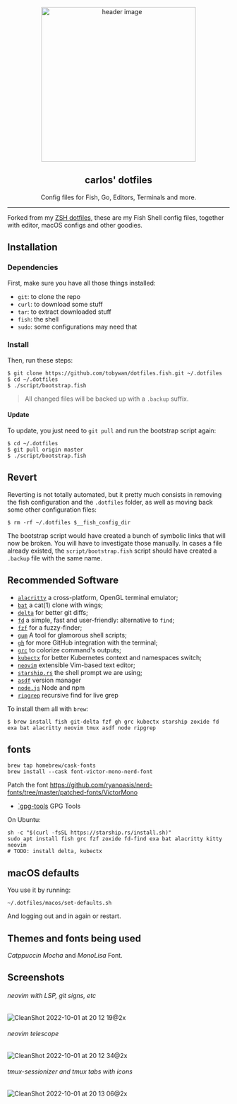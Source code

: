 <p align="center">
  <img alt="header image" src="https://raw.githubusercontent.com/caarlos0/dotfiles.fish/master/docs/header.svg" height="350" />
  <h2 align="center">carlos' dotfiles</h2>
  <p align="center">Config files for Fish, Go, Editors, Terminals and more.</p>
</p>

---

Forked from my [ZSH dotfiles](https://github.com/caarlos0/dotfiles), these are
my Fish Shell config files, together with editor, macOS configs and other
goodies.

## Installation

### Dependencies

First, make sure you have all those things installed:

- `git`: to clone the repo
- `curl`: to download some stuff
- `tar`: to extract downloaded stuff
- `fish`: the shell
- `sudo`: some configurations may need that

### Install

Then, run these steps:

```console
$ git clone https://github.com/tobywan/dotfiles.fish.git ~/.dotfiles
$ cd ~/.dotfiles
$ ./script/bootstrap.fish
```

> All changed files will be backed up with a `.backup` suffix.

#### Update

To update, you just need to `git pull` and run the bootstrap script again:

```console
$ cd ~/.dotfiles
$ git pull origin master
$ ./script/bootstrap.fish
```

## Revert

Reverting is not totally automated, but it pretty much consists in removing the
fish configuration and the `.dotfiles` folder, as well as moving back some other
configuration files:

```console
$ rm -rf ~/.dotfiles $__fish_config_dir
```

The bootstrap script would have created a bunch of symbolic links that will now
be broken. You will have to investigate those manually. In cases a file already
existed, the `script/bootstrap.fish` script should have created a `.backup` file
with the same name.

## Recommended Software

- [`alacritty`](https://github.com/alacritty/alacritty) a cross-platform, OpenGL
  terminal emulator;
- [`bat`](https://github.com/sharkdp/bat) a cat(1) clone with wings;
- [`delta`](https://github.com/dandavison/delta) for better git diffs;
- [`fd`](https://github.com/sharkdp/fd) a simple, fast and user-friendly:
  alternative to `find`;
- [`fzf`](https://github.com/junegunn/fzf) for a fuzzy-finder;
- [`gum`](https://github.com/charmbracelet/gum) A tool for glamorous shell
  scripts;
- [`gh`](https://github.com/cli/cli) for more GitHub integration with the
  terminal;
- [`grc`](https://github.com/garabik/grc) to colorize command's outputs;
- [`kubectx`](https://github.com/ahmetb/kubectx) for better Kubernetes context
  and namespaces switch;
- [`neovim`](https://neovim.io) extensible Vim-based text editor;
- [`starship.rs`](https://starship.rs) the shell prompt we are using;
- [`asdf`](https://asdf-vm.com/) version manager
- [`node.js`](https://nodejs.org/en/) Node and npm
- [`ripgrep`](https://github.com/BurntSushi/ripgrep) recursive find for live
  grep

To install them all with `brew`:

```console
$ brew install fish git-delta fzf gh grc kubectx starship zoxide fd exa bat alacritty neovim tmux asdf node ripgrep
```

## fonts

```
brew tap homebrew/cask-fonts
brew install --cask font-victor-mono-nerd-font
```

Patch the font https://github.com/ryanoasis/nerd-fonts/tree/master/patched-fonts/VictorMono


- [`gpg-tools](https://gpgtools.org/) GPG Tools


On Ubuntu:

```console
sh -c "$(curl -fsSL https://starship.rs/install.sh)"
sudo apt install fish grc fzf zoxide fd-find exa bat alacritty kitty neovim
# TODO: install delta, kubectx
```

## macOS defaults

You use it by running:

```console
~/.dotfiles/macos/set-defaults.sh
```

And logging out and in again or restart.

## Themes and fonts being used

*Catppuccin Mocha* and *MonoLisa* Font.

## Screenshots

###### neovim with LSP, git signs, etc
![CleanShot 2022-10-01 at 20 12 19@2x](https://user-images.githubusercontent.com/245435/193431550-5f279c3d-a0f6-4e67-81bc-1c1538fc71be.png)

###### neovim telescope
![CleanShot 2022-10-01 at 20 12 34@2x](https://user-images.githubusercontent.com/245435/193431554-9ab32711-3eab-4d0e-8cec-f7b09713abf5.png)

###### tmux-sessionizer and tmux tabs with icons
![CleanShot 2022-10-01 at 20 13 06@2x](https://user-images.githubusercontent.com/245435/193431556-8ee21015-8cde-44d0-93c2-ac3040a44057.png)
